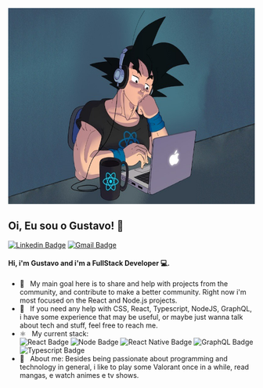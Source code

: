 <img width="auto" height="400px" src="https://github.com/gsgualbano/gsgualbano/blob/master/banner.jpeg">

## Oi, Eu sou o Gustavo! 👋

[![Linkedin Badge](https://img.shields.io/badge/-GustavoGualbano-blue?style=flat-square&logo=Linkedin&logoColor=white&link=https://www.linkedin.com/in/gustavo-gualbano-378074130)](https://www.linkedin.com/in/gustavo-gualbano-378074130)
[![Gmail Badge](https://img.shields.io/badge/-gsgualbano@gmail.com-c14438?style=flat-square&logo=Gmail&logoColor=white&link=mailto:gsgualbano@gmail.com)](mailto:tgmarinho@gmail.com)

#### Hi, i'm Gustavo and i'm a FullStack Developer 💻.

- 🧐 &nbsp; My main goal here is to share and help with projects from the community, and contribute to make a better community. Right now i'm most focused on the React and Node.js projects.
- 🤔 &nbsp; If you need any help with CSS, React, Typescript, NodeJS, GraphQL, i have some experience that may be useful, or maybe just wanna talk about tech and stuff, feel free to reach me.
- ⚛️  &nbsp; My current stack: <br/> ![React Badge](https://img.shields.io/badge/-React-blue?style=flat&logo=React&logoColor=white)
![Node Badge](https://img.shields.io/badge/-NodeJS-brightgreen?style=flat&logo=Node.js&logoColor=white)
![React Native Badge](https://img.shields.io/badge/-ReactNative-purple?style=flat&logo=React&logoColor=white)
![GraphQL Badge](https://img.shields.io/badge/-GraphQL-e535ab?style=flat&logo=GraphQL&logoColor=white)
![Typescript Badge](https://img.shields.io/badge/-GraphQL-blue?style=flat&logo=Typescript&logoColor=white)
- 💬  &nbsp; About me: Besides being passionate about programming and technology in general, i like to play some Valorant once in a while, read mangas, e watch animes e tv shows.
